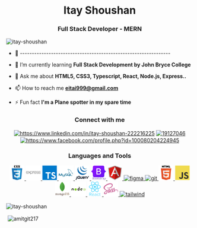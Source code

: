 <h1 align="center">Itay Shoushan</h1>
<h3 align="center">Full Stack Developer - MERN</h3>

<p align="left"> <img src="https://komarev.com/ghpvc/?username=itay-shoushan&label=Profile%20views&color=0091ff&style=plastic" alt="itay-shoushan" /> </p>

- 🔭 ---------------------------------------------------------------

- 🌱 I’m currently learning **Full Stack Development by John Bryce College**

- 💬 Ask me about **HTML5, CSS3, Typescript, React, Node.js, Express..**

- 📫 How to reach me **eitai999@gmail.com**

- ⚡ Fun fact **I'm a Plane spotter in my spare time**

<h3 align="center">Connect with me</h3>
<p align="center">
<a href="https://www.linkedin.com/in/itay-shoushan-222216225" target="blank"><img align="center" src="https://raw.githubusercontent.com/rahuldkjain/github-profile-readme-generator/master/src/images/icons/Social/linked-in-alt.svg" alt="https://www.linkedin.com/in/itay-shoushan-222216225" height="30" width="40" /></a>
<a href="https://stackoverflow.com/users/20045497/itay999" target="blank"><img align="center" src="https://raw.githubusercontent.com/rahuldkjain/github-profile-readme-generator/master/src/images/icons/Social/stack-overflow.svg" alt="19127046" height="30" width="40" /></a>
<a href="https://www.facebook.com/itay.shushan" target="blank"><img align="center" src="https://raw.githubusercontent.com/rahuldkjain/github-profile-readme-generator/master/src/images/icons/Social/facebook.svg" alt="https://www.facebook.com/profile.php?id=100080204224945" height="30" width="40" /></a>
</p>

<h3 align="center">Languages and Tools</h3>
<p align="center"> <a href="https://www.w3schools.com/css/" target="_blank" rel="noreferrer"> <img src="https://raw.githubusercontent.com/devicons/devicon/master/icons/css3/css3-original-wordmark.svg" alt="css3" width="40" height="40"/> </a> <a href="https://expressjs.com" target="_blank" rel="noreferrer"> <img src="https://raw.githubusercontent.com/devicons/devicon/master/icons/express/express-original-wordmark.svg" alt="express" width="40" height="40"/> </a> <a href="https://www.typescriptlang.org/" target="_blank" rel="noreferrer"> <img src="https://github.com/devicons/devicon/blob/master/icons/typescript/typescript-original.svg" alt="typescript" width="40" height="40"/> </a> <a href="https://www.mysql.com" target="_blank" rel="noreferrer"> <img src="https://github.com/devicons/devicon/blob/master/icons/mysql/mysql-plain-wordmark.svg" alt="mysql" width="40" height="40"/> </a> <a href="https://jquery.com" target="_blank" rel="noreferrer"> <img src="https://github.com/devicons/devicon/blob/master/icons/jquery/jquery-original-wordmark.svg" alt="jquery" width="40" height="40"/> </a> <a href="https://getbootstrap.com" target="_blank" rel="noreferrer"> <img src="https://github.com/devicons/devicon/blob/master/icons/bootstrap/bootstrap-original-wordmark.svg" alt="bootstrap" width="40" height="40"/> </a> <a href="https://angular.io" target="_blank" rel="noreferrer"> <img src="https://github.com/devicons/devicon/blob/master/icons/angularjs/angularjs-original.svg" alt="angular" width="40" height="40"/> </a> <a href="https://www.figma.com/" target="_blank" rel="noreferrer"> <img src="https://www.vectorlogo.zone/logos/figma/figma-icon.svg" alt="figma" width="40" height="40"/> </a> <a href="https://git-scm.com/" target="_blank" rel="noreferrer"> <img src="https://www.vectorlogo.zone/logos/git-scm/git-scm-icon.svg" alt="git" width="40" height="40"/> </a> <a href="https://www.w3.org/html/" target="_blank" rel="noreferrer"> <img src="https://raw.githubusercontent.com/devicons/devicon/master/icons/html5/html5-original-wordmark.svg" alt="html5" width="40" height="40"/> </a> <a href="https://developer.mozilla.org/en-US/docs/Web/JavaScript" target="_blank" rel="noreferrer"> <img src="https://raw.githubusercontent.com/devicons/devicon/master/icons/javascript/javascript-original.svg" alt="javascript" width="40" height="40"/> </a> <a href="https://www.mongodb.com/" target="_blank" rel="noreferrer"> <img src="https://raw.githubusercontent.com/devicons/devicon/master/icons/mongodb/mongodb-original-wordmark.svg" alt="mongodb" width="40" height="40"/> </a> <a href="https://nodejs.org" target="_blank" rel="noreferrer"> <img src="https://raw.githubusercontent.com/devicons/devicon/master/icons/nodejs/nodejs-original-wordmark.svg" alt="nodejs" width="40" height="40"/> </a> <a href="https://reactjs.org/" target="_blank" rel="noreferrer"> <img src="https://raw.githubusercontent.com/devicons/devicon/master/icons/react/react-original-wordmark.svg" alt="react" width="40" height="40"/> </a> <a href="https://sass-lang.com" target="_blank" rel="noreferrer"> <img src="https://raw.githubusercontent.com/devicons/devicon/master/icons/sass/sass-original.svg" alt="sass" width="40" height="40"/> </a> <a href="https://tailwindcss.com/" target="_blank" rel="noreferrer"> <img src="https://www.vectorlogo.zone/logos/tailwindcss/tailwindcss-icon.svg" alt="tailwind" width="40" height="40"/> </a> </p>

<p><img align="center" src="https://github-readme-stats.vercel.app/api/top-langs?username=itay-shoushan&show_icons=true&locale=en&layout=compact" alt="itay-shoushan" /></p>

<p>&nbsp;<img align="center" src="https://github-readme-stats.vercel.app/api?username=itay-shoushan&show_icons=true&theme=synthwave&cache_seconds=1800&locale=en" alt="amitgit217" /></p>
